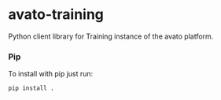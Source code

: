 # avato-training

Python client library for Training instance of the avato platform.

### Pip

To install with pip just run:

```
pip install .
```
